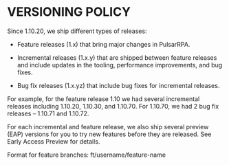 VERSIONING POLICY
=

Since 1.10.20, we ship different types of releases:

* Feature releases (1.x) that bring major changes in PulsarRPA.

* Incremental releases (1.x.y) that are shipped between feature releases and include updates in the tooling, performance improvements, and bug fixes.

* Bug fix releases (1.x.yz) that include bug fixes for incremental releases.

For example, for the feature release 1.10 we had several incremental releases including 1.10.20, 1.10.30, and 1.10.70.
For 1.10.70, we had 2 bug fix releases – 1.10.71 and 1.10.72.

For each incremental and feature release, we also ship several preview (EAP) versions for you to try new features before they are released. See Early Access Preview for details.

Format for feature branches: ft/username/feature-name

